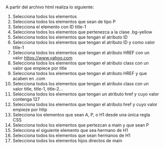 A partir del archivo html realiza lo siguiente:
1. Selecciona todos los elementos
2. Selecciona todos los elementos que sean de tipo P
3. Selecciona el elemento con ID title-1
4. Selecciona todos los elementos que pertenezca a la clase .bg-yellow
5. Selecciona todos los elementos que tengan el atributo ID
6. Selecciona todos los elementos que tengan el atributo ID y como valor title-1
7. Selecciona todos los elementos que tengan el atributo HREF con un valor https://www.yahoo.com
8. Selecciona todos los elementos que tengan el atributo class con un valor que empiece por title
9. Selecciona todos los elementos que tengan el atributo HREF y que acaben en .com
10. Selecciona todos los elementos que tengan el atributo class con un valor title, title-1, title-2...
11. Selecciona todos los elementos que tengan un atributo href y cuyo valor contenga 127
12. Selecciona todos los elementos que tengan el atributo href y cuyo valor empieze por http
13. Selecciona los elementos que sean A, P, o H1 desde una única regla CSS
14. Selecciona todos los elementos que pertezcan a main y que sean P
15. Selecciona el siguiente elemento que sea hermano de H1
16. Selecciona todos los elementos que sean hermanos de H1
17. Selecciona todos los elementos hijos directos de main